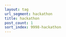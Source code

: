 ```yaml
---
layout: tag
url_segment: hackathon
title: hackathon
post_count: 1
sort_index: 9998-hackathon
---
```

